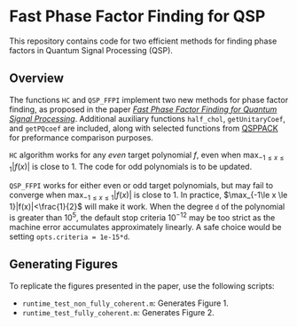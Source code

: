 # Fast Phase Factor Finding for QSP

This repository contains code for two efficient methods for finding phase factors in Quantum Signal Processing (QSP).

## Overview

The functions `HC` and `QSP_FFPI` implement two new methods for phase factor finding, as proposed in the paper [*Fast Phase Factor Finding for Quantum Signal Processing*](https://arxiv.org/abs/2410.06409). Additional auxiliary functions `half_chol`, `getUnitaryCoef`, and `getPQcoef` are included, along with selected functions from [QSPPACK](https://github.com/qsppack/QSPPACK) for preformance comparison purposes.

`HC` algorithm works for any *even* target polynomial $f$, even when $\max_{-1\le x \le 1}|f(x)|$ is close to 1. The code for odd polynomials is to be updated.

`QSP_FFPI` works for either even or odd target polynomials, but may fail to converge when $\max_{-1\le x \le 1}|f(x)|$ is close to 1. In practice, $\max_{-1\le x \le 1}|f(x)|<\frac{1}{2}$ will make it work. When the degree `d` of the polynomial is greater than $10^5$, the default stop criteria $10^{-12}$ may be too strict as the machine error accumulates approximately linearly. A safe choice would be setting `opts.criteria = 1e-15*d`.

## Generating Figures

To replicate the figures presented in the paper, use the following scripts:

- `runtime_test_non_fully_coherent.m`: Generates Figure 1.
- `runtime_test_fully_coherent.m`: Generates Figure 2.

